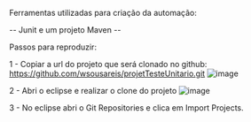 Ferramentas utilizadas para criação da automação:

-- Junit e um projeto Maven --

Passos para reproduzir:

1 - Copiar a url do projeto que será clonado no github: https://github.com/wsousareis/projetTesteUnitario.git
![image](https://user-images.githubusercontent.com/129014180/228942102-6554a3c0-679b-4bf2-949e-6b713a31d88e.png)

2 - Abri o eclipse e realizar o clone do projeto
![image](https://user-images.githubusercontent.com/129014180/228942442-06c49d36-a7ef-4ba5-9476-e2c9180a90c8.png)

3 - No eclipse abri o Git Repositories e clica em Import Projects.
